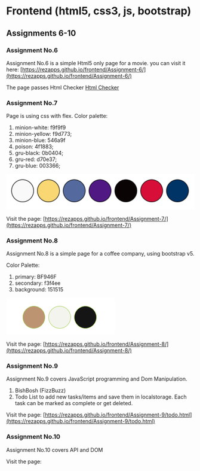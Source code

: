 # Frontend (html5, css3, js, bootstrap)

## Assignments 6-10

### Assignment No.6

Assignment No.6 is a simple Html5 only page for a movie. you can visit it here: [https://rezapps.github.io/frontend/Assignment-6/](https://rezapps.github.io/frontend/Assignment-6/)

The page passes Html Checker [Html Checker](https://validator.w3.org/nu/?doc=https%3A%2F%2Frezapps.github.io%2Ffrontend%2FAssignment-6%2F)

### Assignment No.7

Page is using css with flex.
Color palette:

1. minion-white: f9f9f9
2. minion-yellow: f9d773;
3. minion-blue: 546a9f
4. poison: 4f1883;
5. gru-black: 0b0404;
6. gru-red: d70e37;
7. gru-blue: 003366;

![Color Palette](./Assignment-7/img/ColorPalette.png)

Visit the page: [https://rezapps.github.io/frontend/Assignment-7/](https://rezapps.github.io/frontend/Assignment-7/)

### Assignment No.8

Assignment No.8 is a simple page for a coffee company, using bootstrap v5.

Color Palette:

1. primary: BF946F
2. secondary: f3f4ee
3. background: 151515

![Color Palette](./Assignment-8/img/color-palette.png)

Visit the page: [https://rezapps.github.io/frontend/Assignment-8/](https://rezapps.github.io/frontend/Assignment-8/)

### Assignment No.9

Assignment No.9 covers JavaScript programming and Dom Manipulation.

1. BishBosh (FizzBuzz)
2. Todo List to add new tasks/items and save them in localstorage. Each task can be marked as complete or get deleted.

Visit the page: [https://rezapps.github.io/frontend/Assignment-9/todo.html](https://rezapps.github.io/frontend/Assignment-9/todo.html)

### Assignment No.10

Assignment No.10 covers API and DOM

Visit the page:
